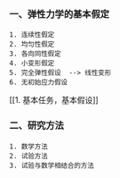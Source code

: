 ### 一、弹性力学的基本假定
	1. 连续性假定
	2. 均匀性假定  
	3. 各向同性假定
	4. 小变形假定
	5. 完全弹性假设  --> 线性变形
	6. 无初始应力假设
[[1. 基本任务，基本假设]]

### 二、研究方法
	1. 数学方法
	2. 试验方法
	3. 试验与数学相结合的方法


